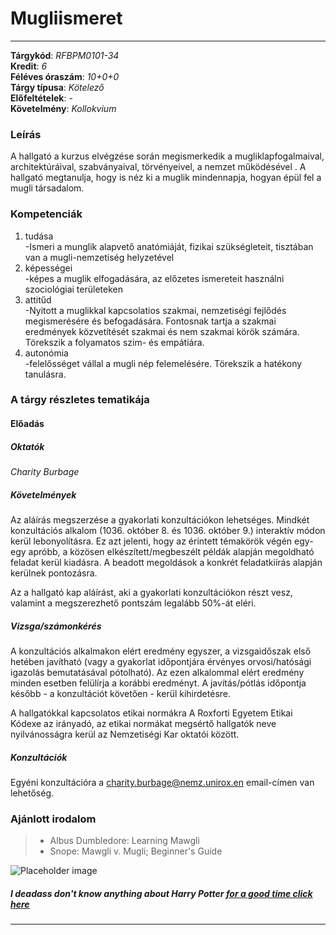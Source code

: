 # Mugliismeret
---
**Tárgykód**: *RFBPM0101-34*<br>
**Kredit**: *6*<br>
**Féléves óraszám**: *10+0+0*<br>
**Tárgy típusa**: *Kötelező*<br>
**Előfeltételek**: *-*<br>
**Követelmény**: *Kollokvium*<br>  

### Leírás

A hallgató a kurzus elvégzése során megismerkedik a mugliklapfogalmaival, architektúráival, szabványaival, törvényeivel, a nemzet működésével . A hallgató megtanulja, hogy is néz ki a muglik mindennapja, hogyan épül fel a mugli társadalom.

### Kompetenciák

1. tudása<br>
    -Ismeri a munglik alapvető anatómiáját, fizikai szükségleteit, tisztában van a mugli-nemzetiség helyzetével<br>
2. képességei<br>
    -képes a muglik elfogadására, az előzetes ismereteit használni szociológiai területeken<br>
3. attitűd<br>
    -Nyitott a muglikkal kapcsolatios szakmai, nemzetiségi fejlődés megismerésére és befogadására. Fontosnak tartja a szakmai eredmények közvetítését szakmai és nem szakmai körök számára. Törekszik a folyamatos szim- és empátiára. <br>
4. autonómia<br>
    -felelősséget vállal a mugli nép felemelésére. Törekszik a hatékony tanulásra.<br>

### A tárgy részletes tematikája

#### Előadás

##### **Oktatók**
*Charity Burbage*<br>

##### **Követelmények**
Az aláírás megszerzése a gyakorlati konzultációkon lehetséges. Mindkét konzultációs alkalom (1036. október 8. és 1036. október 9.) interaktív módon kerül lebonyolításra. Ez azt jelenti, hogy az érintett témakörök végén egy-egy apróbb, a közösen elkészített/megbeszélt példák alapján megoldható feladat kerül kiadásra. A beadott megoldások a konkrét feladatkiírás alapján kerülnek pontozásra.

Az a hallgató kap aláírást, aki a gyakorlati konzultációkon részt vesz, valamint a megszerezhető pontszám legalább 50%-át eléri.

##### **Vizsga/számonkérés**

A konzultációs alkalmakon elért eredmény egyszer, a vizsgaidőszak első hetében javítható (vagy a gyakorlat időpontjára érvényes orvosi/hatósági igazolás bemutatásával pótolható). Az ezen alkalommal elért eredmény minden esetben felülírja a korábbi eredményt. A javítás/pótlás időpontja később - a konzultációt követően - kerül kihirdetésre.

A hallgatókkal kapcsolatos etikai normákra A Roxforti Egyetem Etikai Kódexe az irányadó, az etikai normákat megsértő hallgatók neve nyilvánosságra kerül az Nemzetiségi Kar oktatói között.

##### **Konzultációk**

Egyéni konzultációra a charity.burbage@nemz.unirox.en email-címen van lehetőség.

### Ajánlott irodalom

> - Albus Dumbledore: Learning Mawgli
> - Snope: Mawgli v. Mugli; Beginner's Guide

   ![Placeholder image](https://i.ytimg.com/vi/Sbj8hmsbQsI/hqdefault.jpg "Placeholder image")
     
     
##### I deadass don't know anything about Harry Potter [for a good time click here](https://isitchristmas.com "Karácsony októberben smh")
---
